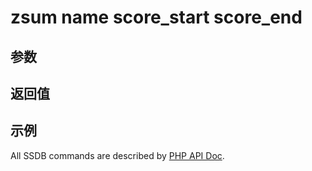 # zsum name score_start score_end

## 参数

## 返回值

## 示例

All SSDB commands are described by [PHP API Doc](http://ssdb.io/docs/php/).
